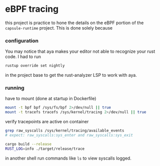 # eBPF tracing

this project is practice to hone the details on the eBPF
portion of the `capsule-runtime` project. This is done
solely because

### configuration

You may notice that aya makes your editor
not able to recognize your rust code. I
had to run

```bash
rustup override set nightly
```

in the project base to get the
rust-analyzer LSP to work with aya.

### running

have to mount (done at startup in Dockerfile)

```bash
mount -t bpf bpf /sys/fs/bpf 2>/dev/null || true
mount -t tracefs tracefs /sys/kernel/tracing 2>/dev/null || true
```

verify tracepoints are active on container

```bash
grep raw_syscalls /sys/kernel/tracing/available_events
# expect: raw_syscalls:sys_enter and raw_syscalls:sys_exit
```

```bash
cargo build --release
RUST_LOG=info ./target/release/trace
```

in another shell run commands like `ls` to view syscalls logged.
